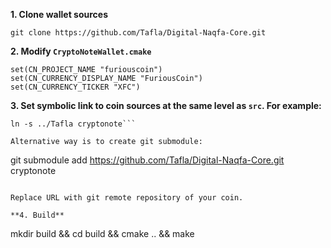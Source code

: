 **1. Clone wallet sources**

```
git clone https://github.com/Tafla/Digital-Naqfa-Core.git
```

**2. Modify `CryptoNoteWallet.cmake`**
 
```
set(CN_PROJECT_NAME "furiouscoin")
set(CN_CURRENCY_DISPLAY_NAME "FuriousCoin")
set(CN_CURRENCY_TICKER "XFC")
```

**3. Set symbolic link to coin sources at the same level as `src`. For example:**

```
ln -s ../Tafla cryptonote```

Alternative way is to create git submodule:

```
git submodule add https://github.com/Tafla/Digital-Naqfa-Core.git cryptonote
```

Replace URL with git remote repository of your coin.

**4. Build**

```
mkdir build && cd build && cmake .. && make
```
